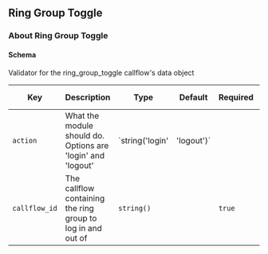 ## Ring Group Toggle

### About Ring Group Toggle

#### Schema

Validator for the ring_group_toggle callflow's data object



Key | Description | Type | Default | Required | Support Level
--- | ----------- | ---- | ------- | -------- | -------------
`action` | What the module should do. Options are 'login' and 'logout' | `string('login' | 'logout')` |   | `true` |  
`callflow_id` | The callflow containing the ring group to log in and out of | `string()` |   | `true` |  



